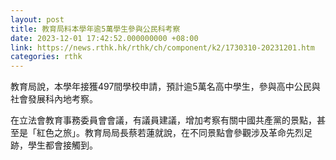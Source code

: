 ```yaml
---
layout: post
title: 教育局料本學年逾5萬學生參與公民科考察
date: 2023-12-01 17:42:52.000000000 +08:00
link: https://news.rthk.hk/rthk/ch/component/k2/1730310-20231201.htm
categories: rthk
---
```


教育局說，本學年接獲497間學校申請，預計逾5萬名高中學生，參與高中公民與社會發展科內地考察。

在立法會教育事務委員會會議，有議員建議，增加考察有關中國共產黨的景點，甚至是「紅色之旅」。教育局局長蔡若蓮就說，在不同景點會參觀涉及革命先烈足跡，學生都會接觸到。
